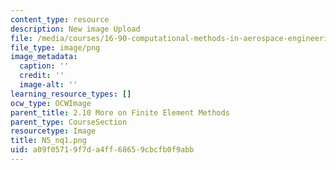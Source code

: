 ```yaml
---
content_type: resource
description: New image Upload
file: /media/courses/16-90-computational-methods-in-aerospace-engineering-spring-2014/a09f05719f7da4ff68659cbcfb0f9abb_N5_nq1.png
file_type: image/png
image_metadata:
  caption: ''
  credit: ''
  image-alt: ''
learning_resource_types: []
ocw_type: OCWImage
parent_title: 2.10 More on Finite Element Methods
parent_type: CourseSection
resourcetype: Image
title: N5_nq1.png
uid: a09f0571-9f7d-a4ff-6865-9cbcfb0f9abb
---
```

